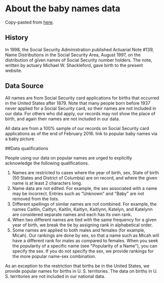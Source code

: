 # About the baby names data

Copy-pasted from [here](https://www.ssa.gov/oact/babynames/background.html).

## History
In 1998, the Social Security Administration published Actuarial Note #139, Name Distributions in the Social Security Area, August 1997, on the distribution of given names of Social Security number holders. The note, written by actuary Michael W. Shackleford, gave birth to the present website.

## Data Source
All names are from Social Security card applications for births that occurred in the United States after 1879. Note that many people born before 1937 never applied for a Social Security card, so their names are not included in our data. For others who did apply, our records may not show the place of birth, and again their names are not included in our data.

All data are from a 100% sample of our records on Social Security card applications as of the end of February 2016.
link to popular baby names via a baby picture

##Data qualifications

People using our data on popular names are urged to explicitly acknowledge the following qualifications.

1. Names are restricted to cases where the year of birth, sex, State of birth (50 States and District of Columbia) are on record, and where the given name is at least 2 characters long.
2. Name data are not edited. For example, the sex associated with a name may be incorrect. Entries such as "Unknown" and "Baby" are not removed from the lists.
3. Different spellings of similar names are not combined. For example, the names Caitlin, Caitlyn, Kaitlin, Kaitlyn, Kaitlynn, Katelyn, and Katelynn are considered separate names and each has its own rank.
4. When two different names are tied with the same frequency for a given year of birth, we break the tie by assigning rank in alphabetical order.
5. Some names are applied to both males and females (for example, Micah). Our rankings are done by sex, so that a name such as Micah will have a different rank for males as compared to females. When you seek the popularity of a specific name (see "Popularity of a Name"), you can specify the sex. If you do not specify the sex, we provide rankings for the more popular name-sex combination.

As an exception to the restriction that births be in the United States, we provide popular names for births in U. S. territories. The data on births in U. S. territories are not included in our national data.
